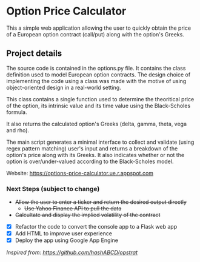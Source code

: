# Option Price Calculator

This a simple web application allowing the user to quickly obtain the price of a European option contract (call/put) along with the option's Greeks.

## Project details

The source code is contained in the options.py file. It contains the class definition used to model European option contracts. The design choice of implementing the code using a class was made with the motive of using object-oriented design in a real-world setting.

This class contains a single function used to determine the theoritical price of the option, its intrinsic value and its time value using the Black-Scholes formula.

It also returns the calculated option's Greeks (delta, gamma, theta, vega and rho).

The main script generates a minimal interface to collect and validate (using regex pattern matching) user's input and returns a breakdown of the option's price along with its Greeks. It also indicates whether or not the option is over/under-valued according to the Black-Scholes model.

Website: https://options-price-calculator.ue.r.appspot.com

### Next Steps (subject to change)

* ~~Allow the user to enter a ticker and return the desired output directly~~
    * ~~Use Yahoo Finance API to pull the data~~
* ~~Calcultate and display the implied volatility of the contract~~
* [x] Refactor the code to convert the console app to a Flask web app 
* [x] Add HTML to improve user experience
* [x] Deploy the app using Google App Engine 

*Inspired from: https://github.com/hashABCD/opstrat*

